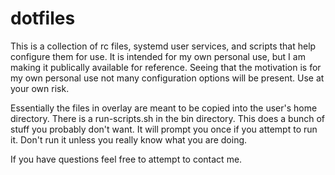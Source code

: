 # dotfiles
This is a collection of rc files, systemd user services, and scripts that help
configure them for use. It is intended for my own personal use, but I am making
it publically available for reference. Seeing that the motivation is for my own
personal use not many configuration options will be present. Use at your own
risk.

Essentially the files in overlay are meant to be copied into the user's home
directory. There is a run-scripts.sh in the bin directory. This does a bunch of
stuff you probably don't want. It will prompt you once if you attempt to run
it. Don't run it unless you really know what you are doing.

If you have questions feel free to attempt to contact me.
